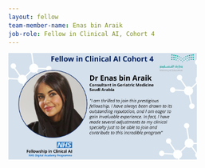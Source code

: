 ```yaml
---
layout: fellow
team-member-name: Enas bin Araik
job-role: Fellow in Clinical AI, Cohort 4
---
```

<img src="/images/fellow/card/enas-bin-araik-quote.jpg" alt="Alt text" style="width:75%;">